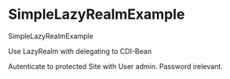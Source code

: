 SimpleLazyRealmExample
======================

SimpleLazyRealmExample

Use LazyRealm with delegating to CDI-Bean

Autenticate to protected Site with User admin. Password irelevant.